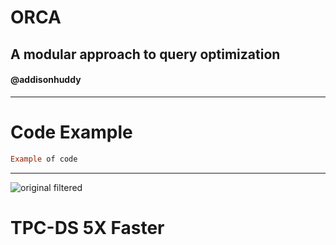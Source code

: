 # ORCA
## A modular approach to query optimization

#### @addisonhuddy

---

# Code Example

```ruby
Example of code
```

---

![original filtered](query_results.png)
# TPC-DS 5X Faster


<!-- Sometimes it’s helpful to keep some notes in your document, without having to show them in your presentation. You can use simple HTML-style commenting syntax to do this. -->

<!--
You can even skip entire slides, without having to delete your thoughts.
---
# Maybe this is an awesome slide, but then again, maybe not.
---
-->
